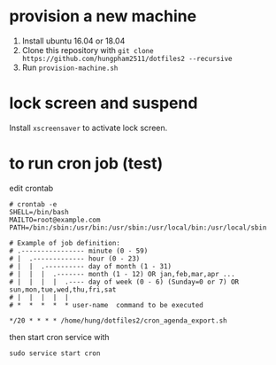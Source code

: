 # provision a new machine
1. Install ubuntu 16.04 or 18.04
2. Clone this repository with `git clone https://github.com/hungpham2511/dotfiles2 --recursive`
2. Run `provision-machine.sh`

# lock screen and suspend

Install `xscreensaver` to activate lock screen.

# to run cron job (test)

edit crontab 

``` shell
# crontab -e
SHELL=/bin/bash
MAILTO=root@example.com
PATH=/bin:/sbin:/usr/bin:/usr/sbin:/usr/local/bin:/usr/local/sbin

# Example of job definition:
# .---------------- minute (0 - 59)
# |  .------------- hour (0 - 23)
# |  |  .---------- day of month (1 - 31)
# |  |  |  .------- month (1 - 12) OR jan,feb,mar,apr ...
# |  |  |  |  .---- day of week (0 - 6) (Sunday=0 or 7) OR sun,mon,tue,wed,thu,fri,sat
# |  |  |  |  |
# *  *  *  *  * user-name  command to be executed

*/20 * * * * /home/hung/dotfiles2/cron_agenda_export.sh

```

then start cron service with 

``` shell
sudo service start cron
```
